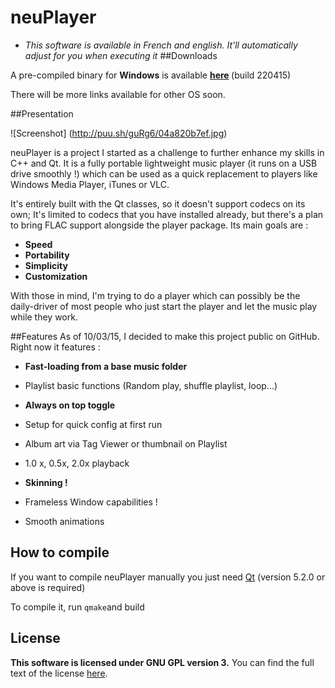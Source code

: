 # neuPlayer
- <i>This software is available in French and english. It'll automatically adjust for you when executing it </i>
##Downloads

A pre-compiled binary for <b>Windows</b> is available <b>[here](http://goo.gl/QiW88m) </b>(build 220415)

There will be more links available for other OS soon.


##Presentation 

![Screenshot] (http://puu.sh/guRg6/04a820b7ef.jpg)


neuPlayer is a project I started as a challenge to further enhance my skills in C++ and Qt.
It is a fully portable lightweight music player (it runs on a USB drive smoothly !) which can be used as a quick replacement to players like Windows Media Player, iTunes or VLC.

It's entirely built with the Qt classes, so it doesn't support codecs on its own; It's limited to codecs that you have installed already, but there's a plan to bring FLAC support alongside the player package.
Its main goals are : 

  - <b>Speed</b>
  - <b>Portability</b>
  - <b>Simplicity</b>
  - <b>Customization</b>

With those in mind, I'm trying to do a player which can possibly be the daily-driver of most people who just start the player and let the music play while they work.

##Features
 As of 10/03/15, I decided to make this project public on GitHub. Right now it features : 
 - <b>Fast-loading from a base music folder</b>
 
 - Playlist basic functions (Random play, shuffle playlist, loop...)
 
 - <b>Always on top toggle </b>
 
 - Setup for quick config at first run
 
 - Album art via Tag Viewer or thumbnail on Playlist
 
 - 1.0 x, 0.5x, 2.0x playback
 
 - <b>Skinning !</b>
 
 - Frameless Window capabilities !

 - Smooth animations


## How to compile

If you want to compile neuPlayer manually you just need [Qt](https://www.qt.io/) (version 5.2.0 or above is required)

To compile it, run `qmake`and build
 
## License
**This software is licensed under GNU GPL version 3.**
You can find the full text of the license [here](LICENSE.txt).
